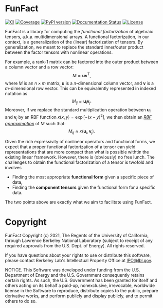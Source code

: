 # FunFact

[![CI](https://github.com/yhtang/FunFact/actions/workflows/ci.yml/badge.svg?branch=develop)](https://github.com/yhtang/FunFact/actions/workflows/ci.yml)
[![Coverage](https://img.shields.io/endpoint?url=https://gist.githubusercontent.com/yhtang/839011f3f7a6bab680b18cbd9a45d2d3/raw/coverage-develop.json)](https://badge.fury.io/py/funfact)
[![PyPI version](https://badge.fury.io/py/funfact.svg)](https://badge.fury.io/py/funfact)
[![Documentation Status](https://readthedocs.org/projects/funfact/badge/?version=latest)](https://funfact.readthedocs.io/en/latest/?badge=latest)
[![License](https://img.shields.io/badge/License-BSD%203--Clause-blue.svg)](https://opensource.org/licenses/BSD-3-Clause)


FunFact is a library for computing the *functional factorization* of algebraic
tensors, a.k.a. multidimensional arrays. A functional factorization, in our
context, is a generalization of the (linear) factorization of tensors. By
generalization, we meant to replace the standard inner/outer product between the
factor tensors with nonlinear operations.

For example, a rank-1 matrix can be factored into the outer product between a
column vector and a row vector:
$$
M \approx \mathbf{u} \mathbf{v}^\mathsf{T},
$$
where $M$ is an $n \times m$ matrix, $\mathbf{u}$ is a $n$-dimensional column
vector, and $\mathbf{v}$ is a $m$-dimensional row vector. This can be
equivalently represented in indexed notation as
$$
M_{ij} \approx \mathbf{u}_i \mathbf{v}_j.
$$
Moreover, if we replace the standard multiplication operation between
$\mathbf{u}_i$ and $\mathbf{v}_j$ by an RBF function $\kappa(x, y) =
\exp\left[-(x - y)^2\right]$, we then obtain an [*RBF
approximation*](https://arxiv.org/abs/2106.02018) of $M$ such that:
$$
M_{ij} \approx \kappa(\mathbf{u}_i, \mathbf{v}_j).
$$

Given the rich expressivity of nonlinear operators and functional forms, we
expect that a proper functional factorization of a tensor can yield
representations that are more compact than what is possible withtin the existing
linear framework. However, there is (obviously) no free lunch. The challenges to
obtain the functional factorization of a tensor is twofold and involves
- Finding the most appropriate **functional form** given a specific piece of
  data,
- Finding the **component tensors** given the functional form for a specific
  data.

The two points above are exactly what we aim to facilitate using FunFact.

# Copyright

FunFact Copyright (c) 2021, The Regents of the University of California,
through Lawrence Berkeley National Laboratory (subject to receipt of
any required approvals from the U.S. Dept. of Energy). All rights reserved.

If you have questions about your rights to use or distribute this software,
please contact Berkeley Lab's Intellectual Property Office at
IPO@lbl.gov.

NOTICE.  This Software was developed under funding from the U.S. Department
of Energy and the U.S. Government consequently retains certain rights.  As
such, the U.S. Government has been granted for itself and others acting on
its behalf a paid-up, nonexclusive, irrevocable, worldwide license in the
Software to reproduce, distribute copies to the public, prepare derivative 
works, and perform publicly and display publicly, and to permit others to do so.

